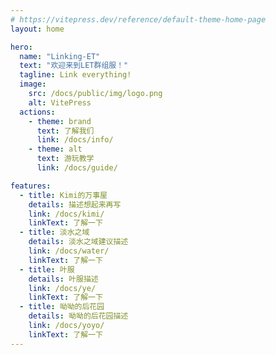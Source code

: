 ```yaml
---
# https://vitepress.dev/reference/default-theme-home-page
layout: home

hero:
  name: "Linking-ET"
  text: "欢迎来到LET群组服！"
  tagline: Link everything!
  image:
    src: /docs/public/img/logo.png
    alt: VitePress
  actions:
    - theme: brand
      text: 了解我们
      link: /docs/info/
    - theme: alt
      text: 游玩教学
      link: /docs/guide/

features:
  - title: Kimi的万事屋
    details: 描述想起来再写
    link: /docs/kimi/
    linkText: 了解一下
  - title: 淡水之域
    details: 淡水之域建议描述
    link: /docs/water/
    linkText: 了解一下
  - title: 叶服
    details: 叶服描述
    link: /docs/ye/
    linkText: 了解一下
  - title: 呦呦的后花园
    details: 呦呦的后花园描述
    link: /docs/yoyo/
    linkText: 了解一下
---
```


